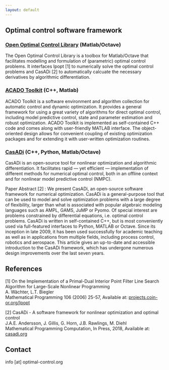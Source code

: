 ```yaml
---
layout: default
---
```


## Optimal control software framework

### [Open Optimal Control Library](https://openocl.org) (Matlab/Octave)

The Open Optimal Control Library is a toolbox for Matlab/Octave that facilitates modelling and formulation of (parametric) optimal control problems. It interfaces Ipopt [1] to numerically solve the optimal control problems and CasADi [2] to automatically calcuate the necessary derivatives by algorithmic differentiation.

### [ACADO Toolkit](http://acado.github.io/) (C++, Matlab)

ACADO Toolkit is a software environment and algorithm collection for automatic control and dynamic optimization. It provides a general framework for using a great variety of algorithms for direct optimal control, including model predictive control, state and parameter estimation and robust optimization. ACADO Toolkit is implemented as self-contained C++ code and comes along with user-friendly MATLAB interface. The object-oriented design allows for convenient coupling of existing optimization packages and for extending it with user-written optimization routines.

### [CasADi](http://casadi.org/) (C++, Python, Matlab/Octave)

CasADi is an open-source tool for nonlinear optimization and algorithmic differentiation. It facilitates rapid — yet efficient — implementation of different methods for numerical optimal control, both in an offline context and for nonlinear model predictive control (NMPC).

Paper Abstract [2]
: We present CasADi, an open-source software framework for numerical
optimization. CasADi is a general-purpose tool that can be used to model and solve
optimization problems with a large degree of flexibility, larger than what is associated
with popular algebraic modeling languages such as AMPL, GAMS, JuMP or Pyomo.
Of special interest are problems constrained by differential equations, i.e. optimal
control problems. CasADi is written in self-contained C++, but is most conveniently
used via full-featured interfaces to Python, MATLAB or Octave. Since its inception
in late 2009, it has been used successfully for academic teaching as well as in applications from multiple fields, including process control, robotics and aerospace. This
article gives an up-to-date and accessible introduction to the CasADi framework,
which has undergone numerous design improvements over the last seven years.


## References

[1] On the Implementation of a Primal-Dual Interior Point Filter Line Search Algorithm for Large-Scale Nonlinear Programming  
A. Wächter, L.T. Biegler  
Mathematical Programming 106 (2006) 25-57, Available at: [projects.coin-or.org/Ipopt](https://projects.coin-or.org/Ipopt)

[2] CasADi - A software framework for nonlinear optimization and optimal control  
J.A.E. Andersson, J. Gillis, G. Horn, J.B. Rawlings, M. Diehl  
Mathematical Programming Computation, In Press, 2018, Available at: [casadi.org](http://casadi.org)

## Contact

info [at] optimal-control.org
